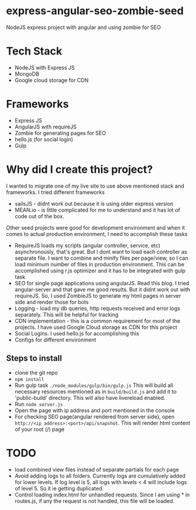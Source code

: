 # express-angular-seo-zombie-seed
NodeJS express project with angular and using zombie for SEO 

Tech Stack
======
- NodeJS with Express JS
- MongoDB
- Google cloud storage for CDN

Frameworks
=========
- Express JS
- AngularJS with requireJS
- Zombie for generating pages for SEO
- hello.js (for social login)
- Gulp

Why did I create this project?
===
I wanted to migrate one of my live site to use above mentioned stack and frameworks. I tried different frameworks
- sailsJS - didnt work out because it  is using older express version
- MEAN.io - is little complicated for me to understand and it has lot of code out of the box. 

Other seed projects were good for development environment and when it comes to actual production environment, I need to accomplish these tasks
- RequireJS loads my scripts (angular controller, service, etc) asynchronously, that's great. But I dont want to load each controller as separate file. I want to combine and minify files per page/view, so I can load minimum number of files in production environment. This can be accomplished using r.js optimizer and it has to be integrated with gulp task
- SEO for single page applications using angularJS. Read this blog. I tried angular-server and that gave me good results. But it didnt work out with requireJS. So, I used ZombieJS to generate my html pages in server side and render those for bots 
- Logging - load my db queries, http requests received and error logs separately. This will be helpful for tracking
- CDN implementation - this is a common requirement for most of the projects. I have used Google Cloud storage as CDN for this project
- Social Logins. I used hello.js for accomplishing this
- Configs for different environment

Steps to install
---
- clone the git repo
- ```npm install```
- Run gulp task ```./node_modules/gulp/bin/gulp.js``` This will build all necessary resources mentioned as in ```build/build.js``` and add it to 'public-build' directory. This will also have livereload enabled.
- Run ```node server.js```
- Open the page with ip address and port mentioned in the console
- For checking SEO page(angular rendered from server side), open ```http://<ip address>:<port>/api/snapshot```. This will render html content of your root (/) page

TODO
====
- load combined view files instead of separate partials for each page
- Avoid adding logs to all folders. Currently logs are cumulatively added for lower levels. If log level is 5, all logs with levels < 4 will include logs of level 5. So it ie getting duplicated.
- Control loading index.html for unhandled requests. Since I am using * in routes.js, if any the request is not handled, this file will be loaded. 